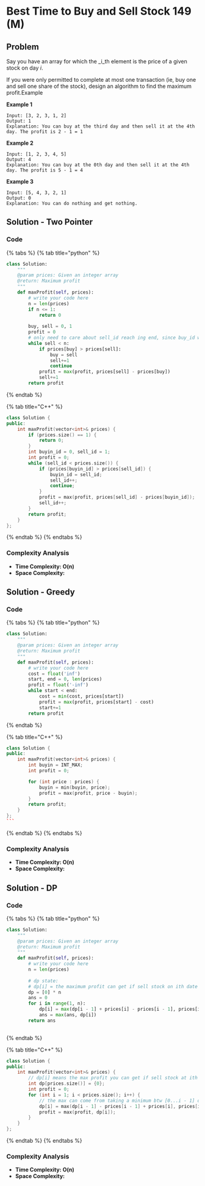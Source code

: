 # Best Time to Buy and Sell Stock 149 (M)

## Problem

Say you have an array for which the _i_th element is the price of a given stock on day _i_.

If you were only permitted to complete at most one transaction (ie, buy one and sell one share of the stock), design an algorithm to find the maximum profit.Example

**Example 1**

```
Input: [3, 2, 3, 1, 2]
Output: 1
Explanation: You can buy at the third day and then sell it at the 4th day. The profit is 2 - 1 = 1
```

**Example 2**

```
Input: [1, 2, 3, 4, 5]
Output: 4
Explanation: You can buy at the 0th day and then sell it at the 4th day. The profit is 5 - 1 = 4
```

**Example 3**

```
Input: [5, 4, 3, 2, 1]
Output: 0
Explanation: You can do nothing and get nothing.
```



## Solution - Two Pointer

### Code

{% tabs %}
{% tab title="python" %}
```python
class Solution:
    """
    @param prices: Given an integer array
    @return: Maximum profit
    """
    def maxProfit(self, prices):
        # write your code here
        n = len(prices)
        if n <= 1:
            return 0
        
        buy, sell = 0, 1
        profit = 0
        # only need to care about sell_id reach ing end, since buy_id would never surpass sell_id
        while sell < n:
            if prices[buy] > prices[sell]:
                buy = sell
                sell+=1
                continue
            profit = max(profit, prices[sell] - prices[buy])
            sell+=1
        return profit
```
{% endtab %}

{% tab title="C++" %}
```cpp
class Solution {
public:
    int maxProfit(vector<int>& prices) {
        if (prices.size() == 1) {
            return 0;
        }
        int buyin_id = 0, sell_id = 1;
        int profit = 0;
        while (sell_id < prices.size()) {
            if (prices[buyin_id] > prices[sell_id]) {
                buyin_id = sell_id;
                sell_id++;
                continue;
            }
            profit = max(profit, prices[sell_id] - prices[buyin_id]);
            sell_id++;
        }
        return profit;
    } 
};
```
{% endtab %}
{% endtabs %}

### Complexity Analysis

* **Time Complexity: O(n)**
* **Space Complexity:**

## Solution - Greedy&#x20;

### Code

{% tabs %}
{% tab title="python" %}
```python
class Solution:
    """
    @param prices: Given an integer array
    @return: Maximum profit
    """
    def maxProfit(self, prices):
        # write your code here
        cost = float('inf')
        start, end = 0, len(prices)
        profit = float('-inf')
        while start < end:
            cost = min(cost, prices[start])
            profit = max(profit, prices[start] - cost)
            start+=1
        return profit
```
{% endtab %}

{% tab title="C++" %}
````cpp
class Solution {
public:
    int maxProfit(vector<int>& prices) {
        int buyin = INT_MAX;
        int profit = 0;

        for (int price : prices) {
            buyin = min(buyin, price);
            profit = max(profit, price - buyin);
        }
        return profit;
    }
};
```
````
{% endtab %}
{% endtabs %}

### Complexity Analysis

* **Time Complexity: O(n)**
* **Space Complexity:**

## Solution - DP

### Code

{% tabs %}
{% tab title="python" %}
```python
class Solution:
    """
    @param prices: Given an integer array
    @return: Maximum profit
    """
    def maxProfit(self, prices):
        # write your code here
        n = len(prices)
    
        # dp state:
        # dp[i] = the maximum profit can get if sell stock on ith date
        dp = [0] * n
        ans = 0
        for i in range(1, n):
            dp[i] = max(dp[i - 1] + prices[i] - prices[i - 1], prices[i] - prices[i - 1])
            ans = max(ans, dp[i])
        return ans
             
```


{% endtab %}

{% tab title="C++" %}
```cpp
class Solution {
public:
    int maxProfit(vector<int>& prices) {
        // dp[i] means the max profit you can get if sell stock at ith day
        int dp[prices.size()] = {0};
        int profit = 0;
        for (int i = 1; i < prices.size(); i++) {
            // the max can come from taking a minimum btw [0...i - 1] or the minimum price is [i - 1]
            dp[i] = max(dp[i - 1] - prices[i - 1] + prices[i], prices[i] - prices[i - 1]);
            profit = max(profit, dp[i]);
        }
    } 
};
```
{% endtab %}
{% endtabs %}

### Complexity Analysis

* **Time Complexity: O(n)**
* **Space Complexity:**
